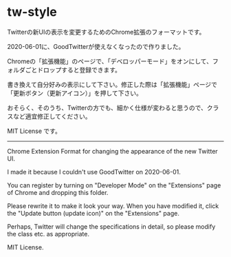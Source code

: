 tw-style
==========================

Twitterの新UIの表示を変更するためのChrome拡張のフォーマットです。

2020-06-01に、GoodTwitterが使えなくなったので作りました。

Chromeの「拡張機能」のページで、「デベロッパーモード」をオンにして、フォルダごとドロップすると登録できます。

書き換えて自分好みの表示にして下さい。修正した際は「拡張機能」ページで「更新ボタン（更新アイコン）」を押して下さい。

おそらく、そのうち、Twitterの方でも、細かく仕様が変わると思うので、クラスなど適宜修正してください。

MIT License です。

-----

Chrome Extension Format for changing the appearance of the new Twitter UI.

I made it because I couldn't use GoodTwitter on 2020-06-01.

You can register by turning on "Developer Mode" on the "Extensions" page of Chrome and dropping this folder.

Please rewrite it to make it look your way. When you have modified it, click the "Update button (update icon)" on the "Extensions" page.

Perhaps, Twitter will change the specifications in detail, so please modify the class etc. as appropriate.

MIT License.

